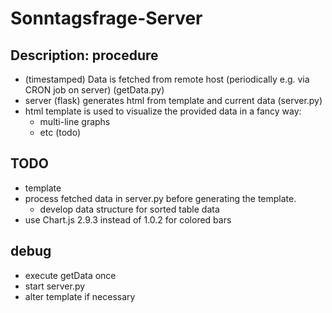 # Sonntagsfrage-Server
## Description: procedure

* (timestamped) Data is fetched from remote host (periodically e.g. via 
CRON job on 
server) (getData.py)
* server (flask) generates html from template and current data 
(server.py)
* html template is used to visualize the provided data in a fancy way:
  * multi-line graphs
  * etc (todo)

## TODO

* template
* process fetched data in server.py before generating the template.
  * develop data structure for sorted table data 
* use Chart.js 2.9.3 instead of 1.0.2 for colored bars
## debug

* execute getData once
* start server.py
* alter template if necessary
